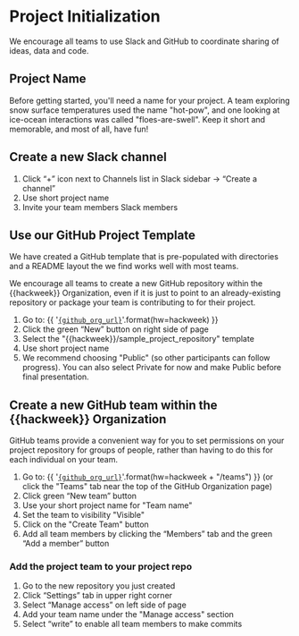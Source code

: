 # Project Initialization

We encourage all teams to use Slack and GitHub to coordinate sharing of ideas, data and code. 

## Project Name

Before getting started, you'll need a name for your project. A team exploring snow surface temperatures used the name "hot-pow", and one looking at ice-ocean interactions was called "floes-are-swell". Keep it short and memorable, and most of all, have fun!

## Create a new Slack channel
1. Click “+” icon next to Channels list in Slack sidebar -> “Create a channel”
1. Use short project name
1. Invite your team members Slack members

## Use our GitHub Project Template

We have created a GitHub template that is pre-populated with directories and a README layout the we find works well with most teams.

We encourage all teams to create a new GitHub repository within the {{hackweek}} Organization, even if it is just to point to an already-existing repository or package your team is contributing to for their project.
1. Go to: {{ '[`{github_org_url}`]({github_org_url})'.format(hw=hackweek) }}
1. Click the green “New” button on right side of page
1. Select the "{{hackweek}}/sample_project_repository" template
1. Use short project name
1. We recommend choosing "Public" (so other participants can follow progress). You can also select Private for now and make Public before final presentation.

## Create a new GitHub team within the {{hackweek}} Organization
GitHub teams provide a convenient way for you to set permissions on your project repository for groups of people, rather than having to do this for each individual on your team. 

1. Go to: {{ '[`{github_org_url}`]({github_org_url})'.format(hw=hackweek + "/teams") }} (or click the "Teams" tab near the top of the GitHub Organization page)
1. Click green “New team” button
1. Use your short project name for "Team name"
1. Set the team to visibility "Visible"
1. Click on the "Create Team" button
1. Add all team members by clicking the “Members” tab and the green “Add a member” button

### Add the project team to your project repo

1. Go to the new repository you just created 
1. Click “Settings” tab in upper right corner
1. Select “Manage access” on left side of page
1. Add your team name under the "Manage access" section
1. Select “write” to enable all team members to make commits